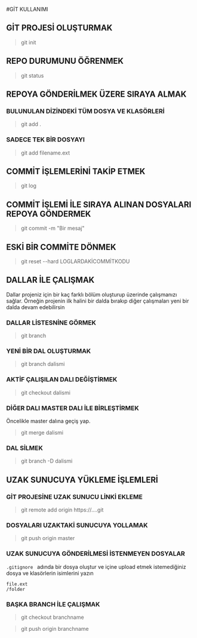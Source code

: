 #GİT KULLANIMI

## GİT PROJESİ OLUŞTURMAK
> git init

## REPO DURUMUNU ÖĞRENMEK
> git status

## REPOYA GÖNDERİLMEK ÜZERE SIRAYA ALMAK
### BULUNULAN DİZİNDEKİ TÜM DOSYA VE KLASÖRLERİ
> git add .

### SADECE TEK BİR DOSYAYI
> git add filename.ext

## COMMİT İŞLEMLERİNİ TAKİP ETMEK
> git log

## COMMİT İŞLEMİ İLE SIRAYA ALINAN DOSYALARI REPOYA GÖNDERMEK
> git commit -m "Bir mesaj"

## ESKİ BİR COMMİTE DÖNMEK
> git reset --hard LOGLARDAKİCOMMİTKODU

## DALLAR İLE ÇALIŞMAK
Dallar projeniz için bir kaç farklı bölüm oluşturup üzerinde çalışmanızı sağlar.
Örneğin projenin ilk halini bir dalda bırakıp diğer çalışmaları yeni bir dalda devam edebilirsin

### DALLAR LİSTESNİNE GÖRMEK
> git branch

### YENİ BİR DAL OLUŞTURMAK
> git branch dalismi

### AKTİF ÇALIŞILAN DALI DEĞİŞTİRMEK
> git checkout dalismi

### DİĞER DALI MASTER DALI İLE BİRLEŞTİRMEK
Öncelikle master dalına geçiş yap.
> git merge dalismi

### DAL SİLMEK
> git branch -D dalismi

## UZAK SUNUCUYA YÜKLEME İŞLEMLERİ
### GİT PROJESİNE UZAK SUNUCU LİNKİ EKLEME
> git remote add origin https://....git

### DOSYALARI UZAKTAKİ SUNUCUYA YOLLAMAK
> git push origin master

### UZAK SUNUCUYA GÖNDERİLMESİ İSTENMEYEN DOSYALAR
`.gitignore ` adında bir dosya oluştur ve içine upload etmek istemediğiniz dosya ve klasörlerin isimlerini yazın
```
file.ext
/folder
```

### BAŞKA BRANCH İLE ÇALIŞMAK
> git checkout branchname

> git push origin branchname
